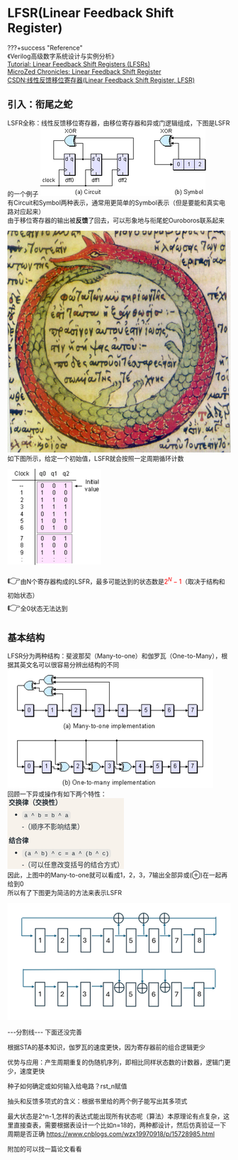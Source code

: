 # <span class="hl info">LFSR</span>(Linear Feedback Shift Register)
???+success "Reference"    
    《Verilog高级数字系统设计与实例分析》  
    [Tutorial: Linear Feedback Shift Registers (LFSRs)](https://www.edn.com/tutorial-linear-feedback-shift-registers-lfsrs-part-1/)   
    [MicroZed Chronicles: Linear Feedback Shift Register](https://www.adiuvoengineering.com/post/microzed-chronicles-linear-feedback-shift-register)   
    [CSDN:线性反馈移位寄存器(Linear Feedback Shift Register, LFSR)](https://blog.csdn.net/helaisun/article/details/103835889)

## 引入：衔尾之蛇
LSFR全称：<span class="btl">线性反馈移位寄存器</span>，由移位寄存器和异或门逻辑组成，下图是LSFR的一个例子
![alt text](img/image-17.png#img50)  
有Circuit和Symbol两种表示，通常用更简单的Symbol表示（但是要能和真实电路对应起来）  
由于移位寄存器的输出被**反馈**了回去，可以形象地与<span class="hl">衔尾蛇Ouroboros</span>联系起来    

![alt text](img/image-16.png#img30)  
如下图所示，给定一个初始值，LSFR就会按照一定周期循环计数   

![alt text](img/image-18.png)  
<div class = "hb tip">

<font size=5>👉</font>由N个寄存器构成的LSFR，最多可能达到的状态数是<font color =red>$2^N-1$</font>（取决于结构和初始状态）</br>
<font size=5>👉</font>全0状态无法达到   
</div> 

## 基本结构
LFSR分为两种结构：<span class="btl">斐波那契（Many-to-one）</span>和<span class="btl">伽罗瓦（One-to-Many）</span>，根据其英文名可以很容易分辨出结构的不同    
![alt text](img/image-20.png)  
回顾一下异或操作有如下两个特性：  
![alt text](img/image-19.png)  
因此，上图中的Many-to-one就可以看成1，2，3，7输出全部异或(⊕)在一起再给到0   
所以有了下图更为简洁的方法来表示LSFR

![alt text](img/image-21.png#img60)

---分割线---
下面还没完善

根据STA的基本知识，伽罗瓦的速度更快，因为寄存器前的组合逻辑更少

优势与应用：产生周期重复的伪随机序列，即相比同样状态数的计数器，逻辑门更少，速度更快

种子如何确定或如何输入给电路？rst_n赋值

抽头和反馈多项式的含义：根据书里给的两个例子能写出其多项式

最大状态是2^n-1,怎样的表达式能出现所有状态呢（算法）本原理论有点复杂，这里直接查表，需要根据表设计一个比如n=18的，两种都设计，然后仿真验证一下周期是否正确
https://www.cnblogs.com/wzx19970918/p/15728985.html

附加的可以找一篇论文看看